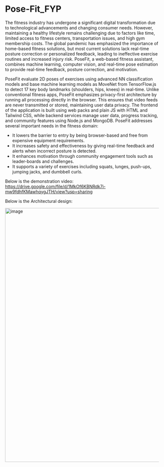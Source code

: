 # Pose-Fit_FYP
The fitness industry has undergone a significant digital transformation due to technological advancements and changing consumer needs. However, maintaining a healthy lifestyle remains challenging due to factors like time, limited access to fitness centers, transportation issues, and high gym membership costs. The global pandemic has emphasized the importance of home-based fitness solutions, but most current solutions lack real-time posture correction or personalized feedback, leading to ineffective exercise routines and increased injury risk. PoseFit, a web-based fitness assistant, combines machine learning, computer vision, and real-time pose estimation to provide real-time feedback, posture correction, and motivation.

PoseFit evaluate 2D poses of exercises using advanced NN classification models and base machine learning models as MoveNet from TensorFlow.js to detect 17 key body landmarks (shoulders, hips, knees) in real-time. Unlike conventional fitness apps, PoseFit emphasizes privacy-first architecture by running all processing directly in the browser. This ensures that video feeds are never transmitted or stored, maintaining user data privacy. The frontend of the application is built using web packs and plain JS with HTML and Tailwind CSS, while backend services manage user data, progress tracking, and community features using Node.js and MongoDB.
PoseFit addresses several important needs in the fitness domain:

* It lowers the barrier to entry by being browser-based and free from expensive equipment requirements.
* It increases safety and effectiveness by giving real-time feedback and alerts when incorrect posture is detected.
* It enhances motivation through community engagement tools such as leader-boards and challenges.
* It supports a variety of exercises including squats, lunges, push-ups, jumping jacks, and dumbbell curls.

Below is the demonstration video: 
https://drive.google.com/file/d/1MkOf6KBNRdk7i-mw9fdhfKMawhqygJTH/view?usp=sharing 


Below is the Architectural design:

<img width="1163" height="829" alt="image" src="https://github.com/user-attachments/assets/95257c0a-f2e7-4b69-b36a-48b311d7c92a" />



